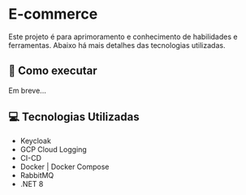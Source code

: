 # E-commerce

Este projeto é para aprimoramento e conhecimento de habilidades e ferramentas. Abaixo há mais detalhes das tecnologias utilizadas.


## 🧾​ Como executar

Em breve...


## 💻​ Tecnologias Utilizadas

- Keycloak
- GCP Cloud Logging
- CI-CD
- Docker | Docker Compose
- RabbitMQ
- .NET 8
